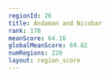 ```yaml
---
regionId: 26
title: Andaman and Nicobar
rank: 170
meanScore: 64.16
globalMeanScore: 69.82
numRegions: 220
layout: region_score
---
```

